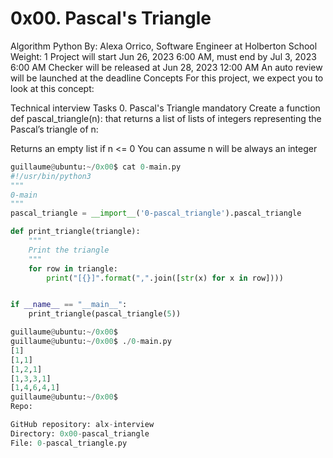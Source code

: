 # 0x00. Pascal's Triangle
Algorithm
Python
 By: Alexa Orrico, Software Engineer at Holberton School
 Weight: 1
 Project will start Jun 26, 2023 6:00 AM, must end by Jul 3, 2023 6:00 AM
 Checker will be released at Jun 28, 2023 12:00 AM
 An auto review will be launched at the deadline
Concepts
For this project, we expect you to look at this concept:

Technical interview
Tasks
0. Pascal's Triangle
mandatory
Create a function def pascal_triangle(n): that returns a list of lists of integers representing the Pascal’s triangle of n:

Returns an empty list if n <= 0
You can assume n will be always an integer
```python
guillaume@ubuntu:~/0x00$ cat 0-main.py
#!/usr/bin/python3
"""
0-main
"""
pascal_triangle = __import__('0-pascal_triangle').pascal_triangle

def print_triangle(triangle):
    """
    Print the triangle
    """
    for row in triangle:
        print("[{}]".format(",".join([str(x) for x in row])))


if __name__ == "__main__":
    print_triangle(pascal_triangle(5))

guillaume@ubuntu:~/0x00$ 
guillaume@ubuntu:~/0x00$ ./0-main.py
[1]
[1,1]
[1,2,1]
[1,3,3,1]
[1,4,6,4,1]
guillaume@ubuntu:~/0x00$ 
Repo:

GitHub repository: alx-interview
Directory: 0x00-pascal_triangle
File: 0-pascal_triangle.py
``` 

